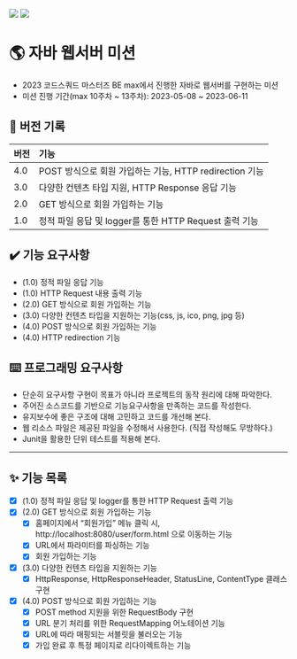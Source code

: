 ![](https://img.shields.io/badge/VERSION-4.0-green)
![](https://img.shields.io/badge/LAST_UPDATE-2023--06--12-blue)

# 🌎 자바 웹서버 미션
- 2023 코드스쿼드 마스터즈 BE max에서 진행한 자바로 웹서버를 구현하는 미션
- 미션 진행 기간(max 10주차 ~ 13주차): 2023-05-08 ~ 2023-06-11

## 🔖 버전 기록
| 버전  | 기능                                        |
|:----|:------------------------------------------|
| 4.0 | POST 방식으로 회원 가입하는 기능, HTTP redirection 기능 |
| 3.0 | 다양한 컨텐츠 타입 지원, HTTP Response 응답 기능        |
| 2.0 | GET 방식으로 회원 가입하는 기능                       |
| 1.0 | 정적 파일 응답 및 logger를 통한 HTTP Request 출력 기능  |

## ✔️ 기능 요구사항
- (1.0) 정적 파일 응답 기능
- (1.0) HTTP Request 내용 출력 기능
- (2.0) GET 방식으로 회원 가입하는 기능
- (3.0) 다양한 컨텐츠 타입을 지원하는 기능(css, js, ico, png, jpg 등)
- (4.0) POST 방식으로 회원 가입하는 기능
- (4.0) HTTP redirection 기능

## ⌨️ 프로그래밍 요구사항
- 단순히 요구사항 구현이 목표가 아니라 프로젝트의 동작 원리에 대해 파악한다.
- 주어진 소스코드를 기반으로 기능요구사항을 만족하는 코드를 작성한다. 
- 유지보수에 좋은 구조에 대해 고민하고 코드를 개선해 본다. 
- 웹 리소스 파일은 제공된 파일을 수정해서 사용한다. (직접 작성해도 무방하다.)
- Junit을 활용한 단위 테스트를 적용해 본다.

---

## ✨ 기능 목록
- [X] (1.0) 정적 파일 응답 및 logger를 통한 HTTP Request 출력 기능
- [X] (2.0) GET 방식으로 회원 가입하는 기능
  - [X] 홈페이지에서 “회원가입” 메뉴 클릭 시, http://localhost:8080/user/form.html 으로 이동하는 기능
  - [X] URL에서 파라미터를 파싱하는 기능
  - [X] 회원 가입하는 기능
- [X] (3.0) 다양한 컨텐츠 타입을 지원하는 기능
  - [X] HttpResponse, HttpResponseHeader, StatusLine, ContentType 클래스 구현
- [X] (4.0) POST 방식으로 회원 가입하는 기능
  - [X] POST method 지원을 위한 RequestBody 구현
  - [X] URL 분기 처리를 위한 RequestMapping 어노테이션 기능
  - [X] URL에 따라 매핑되는 서블릿을 불러오는 기능
  - [X] 가입 완료 후 특정 페이지로 리다이렉트하는 기능
